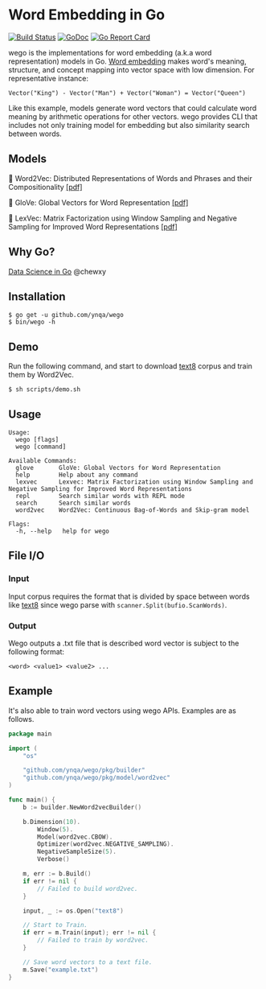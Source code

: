 # Word Embedding in Go

[![Build Status](https://travis-ci.org/ynqa/wego.svg?branch=master)](https://travis-ci.org/ynqa/wego)
[![GoDoc](https://godoc.org/github.com/ynqa/wego?status.svg)](https://godoc.org/github.com/ynqa/wego)
[![Go Report Card](https://goreportcard.com/badge/github.com/ynqa/wego)](https://goreportcard.com/report/github.com/ynqa/wego)

wego is the implementations for word embedding (a.k.a word representation) models in Go. [Word embedding](https://en.wikipedia.org/wiki/Word_embedding) makes word's meaning, structure, and concept mapping into vector space with low dimension.  For representative instance:
```
Vector("King") - Vector("Man") + Vector("Woman") = Vector("Queen")
```
Like this example, models generate word vectors that could calculate word meaning by arithmetic operations for other vectors. wego provides CLI that includes not only training model for embedding but also similarity search between words.

## Models

🎃 Word2Vec: Distributed Representations of Words and Phrases and their Compositionality [[pdf]](https://papers.nips.cc/paper/5021-distributed-representations-of-words-and-phrases-and-their-compositionality.pdf)

🎃 GloVe: Global Vectors for Word Representation [[pdf]](http://nlp.stanford.edu/pubs/glove.pdf)

🎃 LexVec: Matrix Factorization using Window Sampling and Negative Sampling for Improved Word Representations [[pdf]](http://anthology.aclweb.org/P16-2068)

## Why Go?

[Data Science in Go](https://speakerdeck.com/chewxy/data-science-in-go) @chewxy

## Installation

```
$ go get -u github.com/ynqa/wego
$ bin/wego -h
```

## Demo

Run the following command, and start to download [text8](http://mattmahoney.net/dc/textdata.html) corpus and train them by Word2Vec.

```
$ sh scripts/demo.sh
```

## Usage

```
Usage:
  wego [flags]
  wego [command]

Available Commands:
  glove       GloVe: Global Vectors for Word Representation
  help        Help about any command
  lexvec      Lexvec: Matrix Factorization using Window Sampling and Negative Sampling for Improved Word Representations
  repl        Search similar words with REPL mode
  search      Search similar words
  word2vec    Word2Vec: Continuous Bag-of-Words and Skip-gram model

Flags:
  -h, --help   help for wego
```

## File I/O

### Input 
Input corpus requires the format that is divided by space between words like [text8](http://mattmahoney.net/dc/textdata.html) since wego parse with `scanner.Split(bufio.ScanWords)`.

###  Output
Wego outputs a .txt file that is described word vector is subject to the following format:

```
<word> <value1> <value2> ...
```

## Example

It's also able to train word vectors using wego APIs. Examples are as follows.

```go
package main

import (
	"os"

	"github.com/ynqa/wego/pkg/builder"
	"github.com/ynqa/wego/pkg/model/word2vec"
)

func main() {
	b := builder.NewWord2vecBuilder()

	b.Dimension(10).
		Window(5).
		Model(word2vec.CBOW).
		Optimizer(word2vec.NEGATIVE_SAMPLING).
		NegativeSampleSize(5).
		Verbose()

	m, err := b.Build()
	if err != nil {
		// Failed to build word2vec.
	}

	input, _ := os.Open("text8")

	// Start to Train.
	if err = m.Train(input); err != nil {
		// Failed to train by word2vec.
	}

	// Save word vectors to a text file.
	m.Save("example.txt")
}
```
